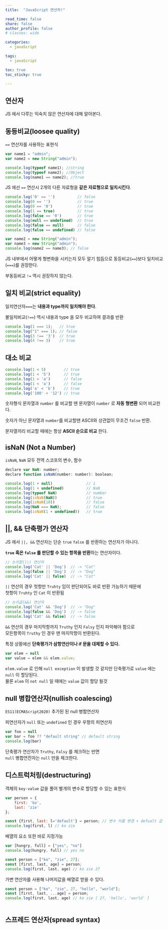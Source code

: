 ```yaml
---
title:  "JavaScript 연산자!"

read_time: false
share: false
author_profile: false
# classes: wide

categories:
  - javaScript

tags:
  - javaScript

toc: true
toc_sticky: true

---
```


## 연산자

JS 에서 다루는 익숙치 않은 연산자에 대해 알아본다.  

## 동등비교(loosee quality)  

`==` 연산자를 사용하는 표현식  

```js
var name1 = "admin";
var name2 = new String("admin");

console.log(typeof name1); //string
console.log(typeof name2); //Object
console.log(name1 == name2); //true
```

JS 에선 `==` 연산시 2개의 다른 자료형을 **같은 자료형으로 일치시킨다**.  

```js
console.log('0' == '')          // false
console.log(0 == '')            // true
console.log(0 == '0')           // true
console.log(1 == true)          // true
console.log(false == '0')       // true
console.log(null == undefined)  // true
console.log(false == null)      // false
console.log(false == undefined) // false

var name2 = new String("admin");
var name3 = new String("admin");
console.log(name2 == name3); // false
```

JS 내부에서 어떻게 형변화을 시키는지 모두 알기 힘듬으로 동등비교(`==`)보다 일치비교(`===`)를 권장한다.  

부동등비교 `!=` 역시 권장하지 않는다.  

## 일치 비교(strict equality)  

일치연산자`===`는 **내용과 type까지 일치해야 한다**.  

불일치비교(`!==`) 역시 내용과 type 을 모두 비교하여 결과를 반환  

```js
console.log(1 === 1);   // true 
console.log("1" === 1); // false
console.log(3 !== '3')  // true
console.log(4 !== 3)    // true
```

## 대소 비교

```js
console.log(1 < 5)        // true
console.log(1 < '5')      // true
console.log(1 > 'a')      // false
console.log(1 < 'a')      // false
console.log('a' < 'b')    // true
console.log('100' < '12') // true
```

숫자형식 문자열과 `number` 를 비교할 땐 문자열이 `number` 로 **자동 형변환** 되어 비교한다.  

숫자가 아닌 문자열과 `number`를 비교할땐 ASCII와 상관없이 무조건 `false` 반환.  

문자열끼리 비교할 때에는 항상 **ASCII 순으로 비교** 한다.  

## isNaN (Not a Number)

`isNaN`, `NaN` 모두 전역 스코프의 변수, 함수  

```js
declare var NaN: number;
declare function isNaN(number: number): boolean;
```

```js
console.log(1 + null)               // 1
console.log(1 + undefined)          // NaN
console.log(typeof NaN)             // number
console.log(isNaN(NaN))             // true
console.log(isNaN(10))              // false
console.log(NaN === NaN);           // false
console.log(isNaN(1 + undefined))   // true
```

## ||, && 단축평가 연산자

JS 에서 `||, &&` 연산자는 단순 `true` `false` 를 반환하는 연산자가 아니다.  

**`true` 혹은 `false` 를 판단할 수 있는 항목을 반환**하는 연산자이다.  

```js
// 논리합(||) 연산자
console.log('Cat' || 'Dog')  // -> "Cat"
console.log(false || 'Dog')  // -> "Dog"
console.log('Cat' || false)  // -> "Cat"
```

`||` 연산의 경우 첫항만 `Truhty` 임이 판단되어도 바로 반환 가능하기 때문에  
첫항이 `Truhty` 인 `Cat` 이 반환됨  


```js
// 논리곱(&&) 연산자
console.log('Cat' && 'Dog')  // -> "Dog"
console.log(false && 'Dog')  // -> false
console.log('Cat' && false)  // -> false
```

`&&` 연산의 경우 마지막항까지 `Truthy` 인지 `Falsy` 인지 파악해야 함으로  
모든항목이 `Truthy` 인 경우 맨 마지막항이 반환된다.  

특정 상황에선 **단축평가가 삼항연산이나 if 문을 대체할 수 있다.**  

```js
var elem = null
var value = elem && elem.value;
```

`elem.value` 로 인해 `null exception` 이 발생할 것 같지만 단축평가로 `value` 에는 `null` 이 할당된다.  
물론 `elem` 이 `not null` 일 때에는 `value` 값이 할당 될것  

## null 병합연산자(nullish coalescing)

`ES11(ECMAScript2020)` 추가된 된 null 병합연산자  

피연산자가 `null` 또는 `undefined` 인 경우 우항의 피연산자

```js
var foo = null
var bar = foo ?? "default string" // default string
console.log(bar)
```

단축평가 연산자가 `Truthy`, `Falsy` 를 체크하는 반면  
`null` 병합연잔자는 `null` 만을 체크한다.  

## 디스트럭처링(destructuring)

객체의 `key-value` 값을 풀어 별개의 변수로 할당할 수 있는 표현식  

```js
var person = {
    first: 'ko',
    last: 'zie'
};

const {first, last: l='default'} = person; // 변수 이름 변경 + defualt 값 설정가능
console.log(first, l) // ko zie
```

배열의 요소 또한 바로 지정가능  

```js
var [hungry, full] = ["yes", "no"]
console.log(hungry, full) // yes no

const person = ["ko", "zie", 27];
const [first, last, age] = person;
console.log(first, last, age) // ko zie 27
```

가변 연산자를 사용해 나머지값을 배열로 받을 수 있다.  

```js
const person = ["ko", "zie", 27, "hello", "world"];
const [first, last, ...age] = person;
console.log(first, last, age) // ko zie [ 27, 'hello', 'world' ]
```

```js
```

## 스프레드 연산자(spread syntax)

